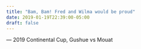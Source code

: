 ```yaml
---
title: "Bam, Bam! Fred and Wilma would be proud"
date: 2019-01-19T22:39:00-05:00
draft: false
---
```

— 2019 Continental Cup, Gushue vs Mouat
<!--more--> 


